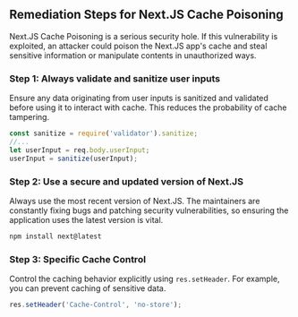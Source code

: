

## Remediation Steps for Next.JS Cache Poisoning

Next.JS Cache Poisoning is a serious security hole. If this vulnerability is exploited, an attacker could poison the Next.JS app's cache and steal sensitive information or manipulate contents in unauthorized ways.

### Step 1: Always validate and sanitize user inputs

Ensure any data originating from user inputs is sanitized and validated before using it to interact with cache. This reduces the probability of cache tampering.

```javascript
const sanitize = require('validator').sanitize;
//...
let userInput = req.body.userInput;
userInput = sanitize(userInput);
```

### Step 2: Use a secure and updated version of Next.JS

Always use the most recent version of Next.JS. The maintainers are constantly fixing bugs and patching security vulnerabilities, so ensuring the application uses the latest version is vital.

```bash
npm install next@latest
```

### Step 3: Specific Cache Control

Control the caching behavior explicitly using `res.setHeader`. For example, you can prevent caching of sensitive data.
```javascript
res.setHeader('Cache-Control', 'no-store');
```